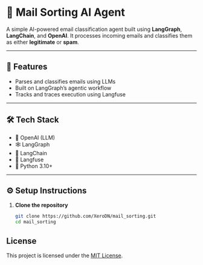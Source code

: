 # 📧 Mail Sorting AI Agent

A simple AI-powered email classification agent built using **LangGraph**, **LangChain**, and **OpenAI**. It processes incoming emails and classifies them as either **legitimate** or **spam**.

---

## 🚀 Features

- Parses and classifies emails using LLMs
- Built on LangGraph’s agentic workflow
- Tracks and traces execution using Langfuse

---

## 🛠️ Tech Stack

- 🧠 OpenAI (LLM)
- 🕸️ LangGraph
- 🔗 LangChain
- 🧪 Langfuse
- 🐍 Python 3.10+

---

## ⚙️ Setup Instructions

1. **Clone the repository**
   ```bash
   git clone https://github.com/XeroDN/mail_sorting.git
   cd mail_sorting

## License

This project is licensed under the [MIT License](LICENSE).
